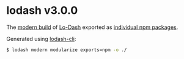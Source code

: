 # lodash v3.0.0

The [modern build](https://github.com/lodash/lodash/wiki/Build-Differences) of [Lo-Dash](https://lodash.com/) exported as [individual npm packages](https://www.npmjs.com/browse/keyword/lodash-modularized).

Generated using [lodash-cli](https://www.npmjs.com/package/lodash-cli):
```bash
$ lodash modern modularize exports=npm -o ./
```
